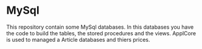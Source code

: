 # MySql
This repository contain some MySql databases.
In this databases you have the code to build the tables, the stored procedures and the views.
ApplCore is used to managed a Article databases and thiers prices.

